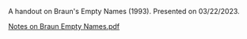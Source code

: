 A handout on Braun's Empty Names (1993). Presented on 03/22/2023.

[Notes on Braun Empty Names.pdf](https://github.com/Msarde/Philosophy/files/11047617/Notes.on.Braun.Empty.Names.pdf)
